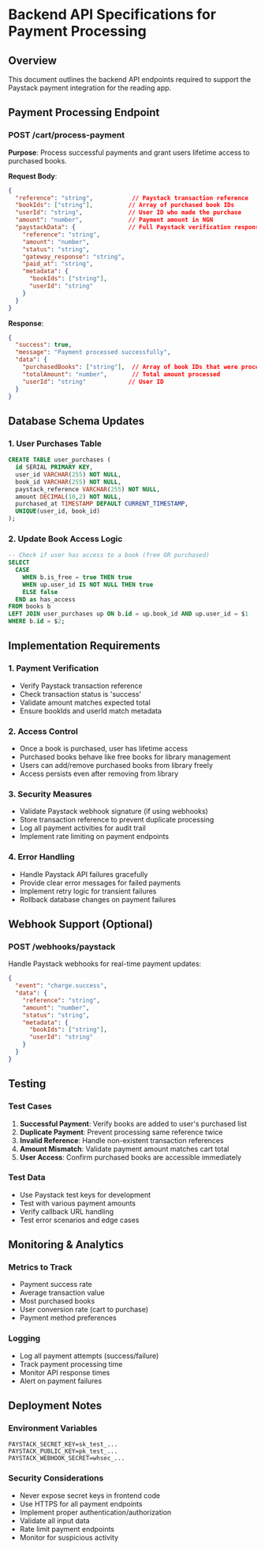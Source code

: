 # Backend API Specifications for Payment Processing

## Overview
This document outlines the backend API endpoints required to support the Paystack payment integration for the reading app.

## Payment Processing Endpoint

### POST /cart/process-payment

**Purpose**: Process successful payments and grant users lifetime access to purchased books.

**Request Body**:
```json
{
  "reference": "string",           // Paystack transaction reference
  "bookIds": ["string"],          // Array of purchased book IDs
  "userId": "string",             // User ID who made the purchase
  "amount": "number",             // Payment amount in NGN
  "paystackData": {               // Full Paystack verification response
    "reference": "string",
    "amount": "number",
    "status": "string",
    "gateway_response": "string",
    "paid_at": "string",
    "metadata": {
      "bookIds": ["string"],
      "userId": "string"
    }
  }
}
```

**Response**:
```json
{
  "success": true,
  "message": "Payment processed successfully",
  "data": {
    "purchasedBooks": ["string"],  // Array of book IDs that were processed
    "totalAmount": "number",       // Total amount processed
    "userId": "string"            // User ID
  }
}
```

## Database Schema Updates

### 1. User Purchases Table
```sql
CREATE TABLE user_purchases (
  id SERIAL PRIMARY KEY,
  user_id VARCHAR(255) NOT NULL,
  book_id VARCHAR(255) NOT NULL,
  paystack_reference VARCHAR(255) NOT NULL,
  amount DECIMAL(10,2) NOT NULL,
  purchased_at TIMESTAMP DEFAULT CURRENT_TIMESTAMP,
  UNIQUE(user_id, book_id)
);
```

### 2. Update Book Access Logic
```sql
-- Check if user has access to a book (free OR purchased)
SELECT 
  CASE 
    WHEN b.is_free = true THEN true
    WHEN up.user_id IS NOT NULL THEN true
    ELSE false
  END as has_access
FROM books b
LEFT JOIN user_purchases up ON b.id = up.book_id AND up.user_id = $1
WHERE b.id = $2;
```

## Implementation Requirements

### 1. Payment Verification
- Verify Paystack transaction reference
- Check transaction status is 'success'
- Validate amount matches expected total
- Ensure bookIds and userId match metadata

### 2. Access Control
- Once a book is purchased, user has lifetime access
- Purchased books behave like free books for library management
- Users can add/remove purchased books from library freely
- Access persists even after removing from library

### 3. Security Measures
- Validate Paystack webhook signature (if using webhooks)
- Store transaction reference to prevent duplicate processing
- Log all payment activities for audit trail
- Implement rate limiting on payment endpoints

### 4. Error Handling
- Handle Paystack API failures gracefully
- Provide clear error messages for failed payments
- Implement retry logic for transient failures
- Rollback database changes on payment failures

## Webhook Support (Optional)

### POST /webhooks/paystack
Handle Paystack webhooks for real-time payment updates:

```json
{
  "event": "charge.success",
  "data": {
    "reference": "string",
    "amount": "number",
    "status": "string",
    "metadata": {
      "bookIds": ["string"],
      "userId": "string"
    }
  }
}
```

## Testing

### Test Cases
1. **Successful Payment**: Verify books are added to user's purchased list
2. **Duplicate Payment**: Prevent processing same reference twice
3. **Invalid Reference**: Handle non-existent transaction references
4. **Amount Mismatch**: Validate payment amount matches cart total
5. **User Access**: Confirm purchased books are accessible immediately

### Test Data
- Use Paystack test keys for development
- Test with various payment amounts
- Verify callback URL handling
- Test error scenarios and edge cases

## Monitoring & Analytics

### Metrics to Track
- Payment success rate
- Average transaction value
- Most purchased books
- User conversion rate (cart to purchase)
- Payment method preferences

### Logging
- Log all payment attempts (success/failure)
- Track payment processing time
- Monitor API response times
- Alert on payment failures

## Deployment Notes

### Environment Variables
```
PAYSTACK_SECRET_KEY=sk_test_...
PAYSTACK_PUBLIC_KEY=pk_test_...
PAYSTACK_WEBHOOK_SECRET=whsec_...
```

### Security Considerations
- Never expose secret keys in frontend code
- Use HTTPS for all payment endpoints
- Implement proper authentication/authorization
- Validate all input data
- Rate limit payment endpoints
- Monitor for suspicious activity
